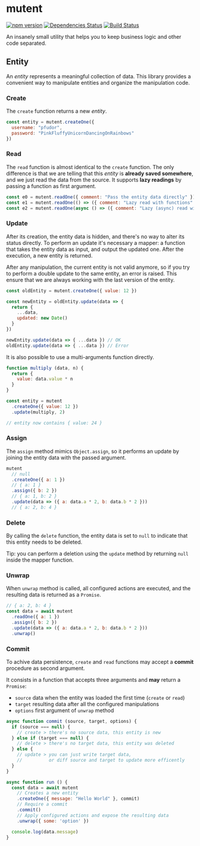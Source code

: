 # mutent

[![npm version](https://badge.fury.io/js/mutent.svg)](https://badge.fury.io/js/mutent)
[![Dependencies Status](https://david-dm.org/greguz/mutent.svg)](https://david-dm.org/greguz/mutent.svg)
[![Build Status](https://travis-ci.com/greguz/mutent.svg?branch=master)](https://travis-ci.com/greguz/mutent)

An insanely small utility that helps you to keep business logic and other code separated.

## Entity

An _entity_ represents a meaningful collection of data.
This library provides a convenient way to manipulate entities and organize the manipulation code.

### Create

The `create` function returns a new _entity_.

```javascript
const entity = mutent.createOne({
  username: "pfudor",
  password: "PinkFluffyUnicornDancingOnRainbows"
})
```

### Read

The `read` function is almost identical to the `create` function.
The only difference is that we are telling that this _entity_ is **already saved somewhere**,
and we just read the data from the source.
It supports **lazy readings** by passing a function as first argument.

```javascript
const e0 = mutent.readOne({ comment: "Pass the entity data directly" })
const e1 = mutent.readOne(() => ({ comment: "Lazy read with functions" }))
const e2 = mutent.readOne(async () => ({ comment: "Lazy (async) read with promises" }))
```

### Update

After its creation, the entity data is hidden, and there's no way to alter its status directly.
To perform an update it's necessary a mapper: a function that takes the entity data as input, and output the updated one.
After the execution, a new entity is returned.

After any manipulation, the current entity is not valid anymore, so if you try to perform
a double update to the same entity, an error is raised.
This ensure that we are always working with the last version of the entity.

```javascript
const oldEntity = mutent.createOne({ value: 12 })

const newEntity = oldEntity.update(data => {
  return {
    ...data,
    updated: new Date()
  }
})

newEntity.update(data => { ...data }) // OK
oldEntity.update(data => { ...data }) // Error
```

It is also possible to use a multi-arguments function directly.

```javascript
function multiply (data, n) {
  return {
    value: data.value * n
  }
}

const entity = mutent
  .createOne({ value: 12 })
  .update(multiply, 2)

// entity now contains { value: 24 }
```

### Assign

The `assign` method mimics `Object.assign`, so it performs an update by joining the entity data with the passed argument.

```javascript
mutent
  // null
  .createOne({ a: 1 })
  // { a: 1 }
  .assign({ b: 2 })
  // { a: 1, b: 2 }
  .update(data => ({ a: data.a * 2, b: data.b * 2 }))
  // { a: 2, b: 4 }
```

### Delete

By calling the `delete` function, the entity data is set to `null` to indicate that this entity needs to be deleted.

Tip: you can perform a deletion using the `update` method by returning `null` inside the mapper function.

### Unwrap

When `unwrap` method is called, all configured actions are executed, and the resulting data is returned as a `Promise`.

```javascript
// { a: 2, b: 4 }
const data = await mutent
  .readOne({ a: 1 })
  .assign({ b: 2 })
  .update(data => ({ a: data.a * 2, b: data.b * 2 }))
  .unwrap()
```

### Commit

To achive data persistence, `create` and `read` functions may accept a **commit** procedure as second argument.

It consists in a function that accepts three arguments and **may** return a `Promise`:
- `source` data when the entity was loaded the first time (`create` or `read`)
- `target` resulting data after all the configured manipulations
- `options` first argument of `unwrap` method

```javascript
async function commit (source, target, options) {
  if (source === null) {
    // create > there's no source data, this entity is new
  } else if (target === null) {
    // delete > there's no target data, this entity was deleted
  } else {
    // update > you can just write target data,
    //          or diff source and target to update more efficently
  }
}

async function run () {
  const data = await mutent
    // Creates a new entity
    .createOne({ message: "Hello World" }, commit)
    // Require a commit
    .commit()
    // Apply configured actions and expose the resulting data
    .unwrap({ some: 'option' })

  console.log(data.message)
}
```
